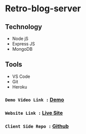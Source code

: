# Retro-blog-server

## Technology
- Node jS
- Express JS
- MongoDB

## Tools
- VS Code
- Git
- Heroku

###  `Demo Video Link :` [Demo](https://youtu.be/jIFSBbCjdwk)
###  `Website Link :` [Live Site](https://blognet370.netlify.app/)
###  `Client Side Repo :` [Github](https://github.com/naeemmahmud70/Retro-blog-client)
